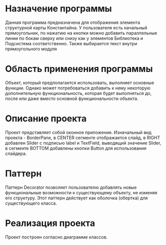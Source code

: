 # Назначение программы

Данная программа предназначена для отображения элемента структурной карты Константайна. У пользователя есть начальный прямоугольник, по нажатию на кнопки можно добавить параллельные линии по бокам сверху или снизу как у элементов Библиотека и Подсистема соответственно. Также выбирается текст внутри прямоугольного модуля

# Область применения программы

Объект, который предполагается использовать, выполняет основные функции. Однако может потребоваться добавить к нему некоторую дополнительную функциональность, которая будет выполняться до, после или даже вместо основной функциональности объекта.

# Описание проекта

Проект представляет собой оконное приложение. Изначальный вид проекта - BorderPane, в CENTER сегменте отображается слайд, в RIGHT добавлен Slider с подписью label и TextField, выводящий значение Slider, в сегменте BOTTOM добавлены кнопки Button для использования слайдера.

# Паттерн

Паттерн Decorator позволяет пользователю добавлять новые функциональные возможности к существующему объекту, не изменяя его структуру. Этот паттерн  действует как оболочка (обертка)  для существующего класса.

# Реализация проекта
Проект построен согласно диаграмме классов.
